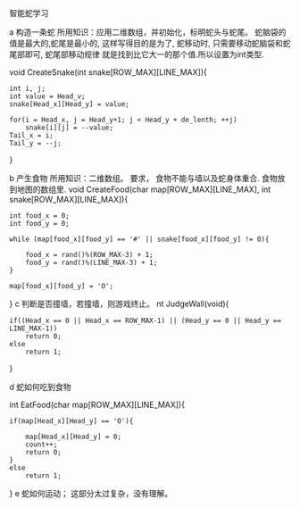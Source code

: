 ﻿智能蛇学习

a  构造一条蛇
所用知识：应用二维数组，并初始化，标明蛇头与蛇尾。
蛇脑袋的值是最大的,蛇尾是最小的, 这样写得目的是为了, 
蛇移动时, 只需要移动蛇脑袋和蛇尾部即可, 蛇尾部移动规律
就是找到比它大一的那个值.所以设置为int类型.

void CreateSnake(int snake[ROW_MAX][LINE_MAX]){

    int i, j;
    int value = Head_v;
    snake[Head_x][Head_y] = value;

    for(i = Head_x, j = Head_y+1; j < Head_y + de_lenth; ++j)
        snake[i][j] = --value;
    Tail_x = i;
    Tail_y = --j;
}

b  产生食物
   所用知识：二维数组。
   要求，
   食物不能与墙以及蛇身体重合. 
   食物放到地图的数组里.
   void CreateFood(char map[ROW_MAX][LINE_MAX], int snake[ROW_MAX][LINE_MAX]){

    int food_x = 0;
    int food_y = 0;

    while (map[food_x][food_y] == '#' || snake[food_x][food_y] != 0){

        food_x = rand()%(ROW_MAX-3) + 1;
        food_y = rand()%(LINE_MAX-3) + 1;
    }

    map[food_x][food_y] = 'O';
}
c 判断是否撞墙，若撞墙，则游戏终止。
nt JudgeWall(void){

    if((Head_x == 0 || Head_x == ROW_MAX-1) || (Head_y == 0 || Head_y == LINE_MAX-1))
        return 0;
    else 
        return 1;
}

d  蛇如何吃到食物

   int EatFood(char map[ROW_MAX][LINE_MAX]){

    if(map[Head_x][Head_y] == 'O'){

        map[Head_x][Head_y] = 0;
        count++;
        return 0;
    }
    else
        return 1;
}
e  蛇如何运动；
   这部分太过复杂，没有理解。
   